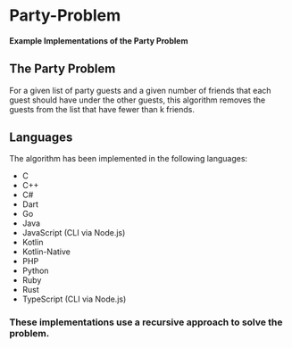# Party-Problem
#### Example Implementations of the Party Problem

## The Party Problem
For a given list of party guests and a given number of friends that each guest should have under the other guests, 
this algorithm removes the guests from the list that have fewer than k friends.  

## Languages
The algorithm has been implemented in the following languages:  
- C
- C++
- C#
- Dart
- Go
- Java
- JavaScript (CLI via Node.js)
- Kotlin
- Kotlin-Native
- PHP
- Python
- Ruby
- Rust
- TypeScript (CLI via Node.js)

### These implementations use a recursive approach to solve the problem.